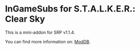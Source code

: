 # InGameSubs for S.T.A.L.K.E.R.: Clear Sky

This is a mini-addon for SRP v1.1.4.

You can find more information on: [ModDB](https://www.moddb.com/games/stalker-clear-sky/addons/mini-addon-ingamesubs-for-srp-v114).
